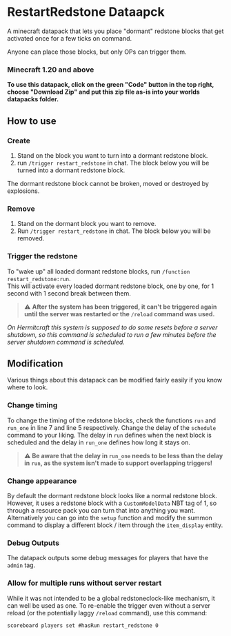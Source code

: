 # RestartRedstone Dataapck

A minecraft datapack that lets you place "dormant" redstone blocks that get activated once for a few ticks on command.

Anyone can place those blocks, but only OPs can trigger them.

### Minecraft 1.20 and above

**To use this datapack, click on the green "Code" button in the top right, choose "Download Zip" and put this zip file as-is into your worlds datapacks folder.**

## How to use

### Create

1. Stand on the block you want to turn into a dormant redstone block.
2. run `/trigger restart_redstone` in chat. The block below you will be turned into a dormant redstone block.

The dormant redstone block cannot be broken, moved or destroyed by explosions.

### Remove

1. Stand on the dormant block you want to remove.
2. Run `/trigger restart_redstone` in chat. The block below you will be removed.

### Trigger the redstone

To "wake up" all loaded dormant redstone blocks, run `/function restart_redstone:run`.  
This will activate every loaded dormant redstone block, one by one, for 1 second with 1 second break between them.  

> ⚠ **After the system has been triggered, it can't be triggered again until the server was restarted or the `/reload` command was used.**

_On Hermitcraft this system is supposed to do some resets before a server shutdown, so this command is scheduled to run a few minutes before the server shutdown command is scheduled._

## Modification

Various things about this datapack can be modified fairly easily if you know where to look.

### Change timing

To change the timing of the redstone blocks, check the functions `run` and `run_one` in line 7 and line 5 respectively. Change the delay of the `schedule` command to your liking. The delay in `run` defines when the next block is scheduled and the delay in `run_one` defines how long it stays on.  

> **⚠ Be aware that the delay in `run_one` needs to be less than the delay in `run`, as the system isn't made to support overlapping triggers!**

### Change appearance

By default the dormant redstone block looks like a normal redstone block. However, it uses a redstone block with a `CustomModelData` NBT tag of 1, so through a resource pack you can turn that into anything you want. Alternatively you can go into the `setup` function and modify the summon command to display a different block / item through the `item_display` entity.

### Debug Outputs

The datapack outputs some debug messages for players that have the `admin` tag.

### Allow for multiple runs without server restart

While it was not intended to be a global redstoneclock-like mechanism, it can well be used as one. To re-enable the trigger even without a server reload (or the potentially laggy `/reload` command), use this command:

```mcfunction
scoreboard players set #hasRun restart_redstone 0
```
